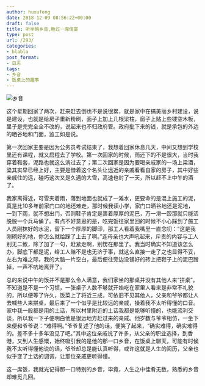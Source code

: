 ```yaml
---
author: huxufeng
date: 2018-12-09 08:56:22+00:00
draft: false
title: 听半晌乡音,胜过一席佳宴
type: post
url: /293/
categories:
- blabla
post_format:
- 日志
tags:
- 乡音
- 饭桌上的趣事
---
```


![乡音](https://ww1.sinaimg.cn/large/ebfdc444ly1fy1v3qc17vj20rs0hd78l.jpg)

这个星期回家了两次，赶来赶去倒也不是说很累，就是家中在搞美丽乡村建设，说是建设，也就是给房子重新粉刷，面子上加上几根梁柱，窗子上贴上些镂空木板，里子是完完全全不改的，说起来也不归政府管。政府批下来的钱，就是承包的外边的晒谷地和门面，监工如是说。

第一次回家主要是因为公务员考试结束了，我想着回家休息几天，中间又想到学校里还有课程，就又启程去了学校。第一次回家的时候，雨还下的不是很大，当时我穿着鞋套，泥路也就这么淌过去了；第二次回家是因为要喝亲戚家的一场上梁酒，梁其实早已经上好，主要是借着这个名头让远近的亲戚看看自家的房子，其中好些亲戚住的远，碰巧这次又是久遇的大雪，高速也封了一天，所以赶不上中午的酒了。

我家离得近，可雪夹着雨，落到地面也就成了一滩水，更要命的是混上施工的泥，真是比10多年前家门口的地还难走，那时候我读小学，家门口晒谷地还是泥地，一到下雨，就不想出门，否则鞋子肯定是裹着厚厚的泥巴，万一滑一跤那就只能活脱脱一个兵马俑了。有点不好意思的是，吃完饭往家里回的时候不小心踩到了施工人员刚抹好的水泥，留下一个厚厚的脚印，那工人看着我嘴里一直念叨：“这是我刚砌好的地，你怎么就给踩了上去了啊。”连母亲也大声吼起来，斥责的内容与工人别无二致，除了加了一句，赶紧走啊，别愣在那里了。我当时确实不知道该怎么办，脚底下都是泥，给工人赔不是也无济于事，就这么直接一走了之也显得不妥，左右为难之际，我的大脑一片空白，最后便往旁边没铺好的砖上把鞋子上的泥巴蹭掉，一声不吭地离开了。

总的来说中午的饭并不是那么令人满意，我们家坐的那桌并没有其他人来“拼桌”，不知道是不是一个习惯，一张桌子人数不够就开始吃在家里人看来是非常不礼貌的，所以便等了许久，饭菜上了将近三成，可依旧不见其他人，父亲和爷爷都让人去喊些人来拼桌，最后来了一个似乎是比较远的亲戚，操着我不太听得懂的口音。家中我一般都是用的土话，所以村里附近的土话我都是能够听懂的，也能流利交谈，所以我一下子便明白他是很远地方赶过来的亲戚。他岁数与爷爷相仿，一坐下来便和爷爷说：“难得啊。”爷爷复述了他的话，便笑了起来，“确实难得，确实难得的。差不多十多年没见了吧。”其中这位亲戚说了许多，从父亲的职业选择，到香港，又到人生感慨，始终吸引我的是他的那一口乡音，在饭桌上聊天，可能有时候我不太听得懂他说的话，爷爷却总是能认真听得，或许这就是人生的阅历，父亲也似乎变了土话的调调，让那位亲戚更听得懂。

这一席饭，我就光记得那一口特别的乡音，毕竟，人生之中佳肴无数，熟悉的乡音却难觅几回。
